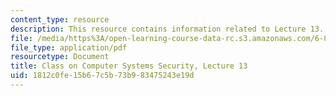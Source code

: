 ```yaml
---
content_type: resource
description: This resource contains information related to Lecture 13.
file: /media/https%3A/open-learning-course-data-rc.s3.amazonaws.com/6-858-computer-systems-security-fall-2014/1812c0fe15b67c5b73b983475243e19d_MIT6_858F14_lec13.pdf
file_type: application/pdf
resourcetype: Document
title: Class on Computer Systems Security, Lecture 13
uid: 1812c0fe-15b6-7c5b-73b9-83475243e19d
---
```


